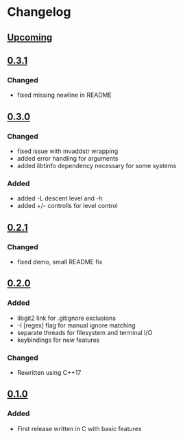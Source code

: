 # Changelog

## [Upcoming](https://github.com/jpcx/treee/compare/0.3.1...dev)

## [0.3.1](https://github.com/jpcx/treee/releases/tag/0.3.1)

### Changed

- fixed missing newline in README

## [0.3.0](https://github.com/jpcx/treee/releases/tag/0.3.0)

### Changed

- fixed issue with mvaddstr wrapping
- added error handling for arguments
- added libtinfo dependency necessary for some systems

### Added

- added -L descent level and -h
- added +/- controlls for level control

## [0.2.1](https://github.com/jpcx/treee/releases/tag/0.2.1)

### Changed

- fixed demo, small README fix

## [0.2.0](https://github.com/jpcx/treee/releases/tag/0.2.0)

### Added

- libgit2 link for .gitignore exclusions
- -I [regex] flag for manual ignore matching
- separate threads for filesystem and terminal I/O
- keybindings for new features

### Changed

- Rewritten using C++17

## [0.1.0](https://github.com/jpcx/treee/releases/tag/0.1.0)

### Added

- First release written in C with basic features
